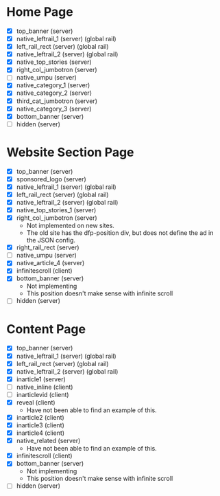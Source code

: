# Home Page
- [x] top_banner (server)
- [x] native_leftrail_1 (server) (global rail)
- [x] left_rail_rect (server) (global rail)
- [x] native_leftrail_2 (server) (global rail)
- [x] native_top_stories (server)
- [x] right_col_jumbotron (server)
- [ ] native_umpu (server)
- [x] native_category_1 (server)
- [x] native_category_2 (server)
- [x] third_cat_jumbotron (server)
- [x] native_category_3 (server)
- [x] bottom_banner (server)
- [ ] hidden (server)

# Website Section Page
- [x] top_banner (server)
- [x] sponsored_logo (server)
- [x] native_leftrail_1 (server) (global rail)
- [x] left_rail_rect (server) (global rail)
- [x] native_leftrail_2 (server) (global rail)
- [x] native_top_stories_1 (server)
- [x] right_col_jumbotron (server)
  - Not implemented on new sites.
  - The old site has the dfp-position div, but does not define the ad in the JSON config.
- [x] right_rail_rect (server)
- [ ] native_umpu (server)
- [x] native_article_4 (server)
- [x] infinitescroll (client)
- [x] bottom_banner (server)
  - Not implementing
  - This position doesn't make sense with infinite scroll
- [ ] hidden (server)

# Content Page
- [x] top_banner (server)
- [x] native_leftrail_1 (server) (global rail)
- [x] left_rail_rect (server) (global rail)
- [x] native_leftrail_2 (server) (global rail)
- [x] inarticle1 (server)
- [ ] native_inline (client)
- [ ] inarticlevid (client)
- [x] reveal (client)
  - Have not been able to find an example of this.
- [x] inarticle2 (client)
- [x] inarticle3 (client)
- [x] inarticle4 (client)
- [x] native_related (server)
  - Have not been able to find an example of this.
- [x] infinitescroll (client)
- [x] bottom_banner (server)
  - Not implementing
  - This position doesn't make sense with infinite scroll
- [ ] hidden (server)
